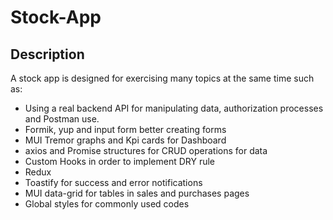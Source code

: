 # Stock-App
## Description

A stock app is designed for exercising many topics at the same time such as:
- Using a real backend API for manipulating data, authorization processes and Postman use.
- Formik, yup and input form better creating forms
- MUI Tremor graphs and Kpi cards for Dashboard
- axios and Promise structures for CRUD operations for data
- Custom Hooks in order to implement DRY rule
- Redux
- Toastify for success and error notifications
- MUI data-grid for tables in sales and purchases pages
- Global styles for commonly used codes
